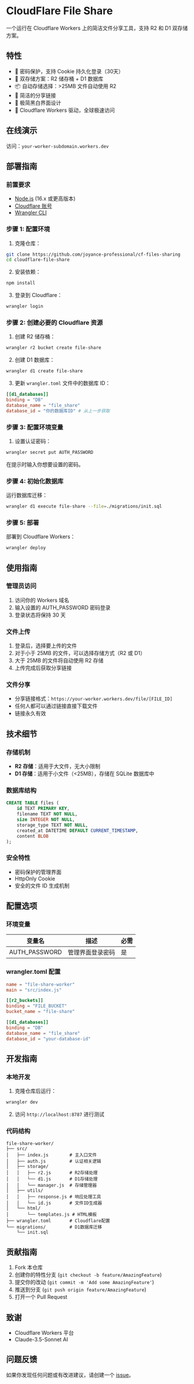 # CloudFlare File Share

一个运行在 Cloudflare Workers 上的简洁文件分享工具，支持 R2 和 D1 双存储方案。

## 特性

- 🔐 密码保护，支持 Cookie 持久化登录（30天）
- 💾 双存储方案：R2 储存桶 + D1 数据库
- 📦 自动存储选择：>25MB 文件自动使用 R2
- 🔗 简洁的分享链接
- 🎨 极简黑白界面设计
- 🚀 Cloudflare Workers 驱动，全球极速访问

## 在线演示

访问：`your-worker-subdomain.workers.dev`

## 部署指南

### 前置要求

- [Node.js](https://nodejs.org/) (16.x 或更高版本)
- [Cloudflare 账号](https://dash.cloudflare.com/sign-up)
- [Wrangler CLI](https://developers.cloudflare.com/workers/wrangler/install-and-update/)

### 步骤 1: 配置环境

1. 克隆仓库：
```bash
git clone https://github.com/joyance-professional/cf-files-sharing
cd cloudflare-file-share
```

2. 安装依赖：
```bash
npm install
```

3. 登录到 Cloudflare：
```bash
wrangler login
```

### 步骤 2: 创建必要的 Cloudflare 资源

1. 创建 R2 储存桶：
```bash
wrangler r2 bucket create file-share
```

2. 创建 D1 数据库：
```bash
wrangler d1 create file-share
```

3. 更新 `wrangler.toml` 文件中的数据库 ID：
```toml
[[d1_databases]]
binding = "DB"
database_name = "file_share"
database_id = "你的数据库ID" # 从上一步获取
```

### 步骤 3: 配置环境变量

1. 设置认证密码：
```bash
wrangler secret put AUTH_PASSWORD
```
在提示时输入你想要设置的密码。

### 步骤 4: 初始化数据库

运行数据库迁移：
```bash
wrangler d1 execute file-share --file=./migrations/init.sql
```

### 步骤 5: 部署

部署到 Cloudflare Workers：
```bash
wrangler deploy
```

## 使用指南

### 管理员访问

1. 访问你的 Workers 域名
2. 输入设置的 AUTH_PASSWORD 密码登录
3. 登录状态将保持 30 天

### 文件上传

1. 登录后，选择要上传的文件
2. 对于小于 25MB 的文件，可以选择存储方式（R2 或 D1）
3. 大于 25MB 的文件将自动使用 R2 存储
4. 上传完成后获取分享链接

### 文件分享

- 分享链接格式：`https://your-worker.workers.dev/file/[FILE_ID]`
- 任何人都可以通过链接直接下载文件
- 链接永久有效

## 技术细节

### 存储机制

- **R2 存储**：适用于大文件，无大小限制
- **D1 存储**：适用于小文件（<25MB），存储在 SQLite 数据库中

### 数据库结构

```sql
CREATE TABLE files (
    id TEXT PRIMARY KEY,
    filename TEXT NOT NULL,
    size INTEGER NOT NULL,
    storage_type TEXT NOT NULL,
    created_at DATETIME DEFAULT CURRENT_TIMESTAMP,
    content BLOB
);
```

### 安全特性

- 密码保护的管理界面
- HttpOnly Cookie
- 安全的文件 ID 生成机制

## 配置选项

### 环境变量

| 变量名 | 描述 | 必需 |
|--------|------|------|
| AUTH_PASSWORD | 管理界面登录密码 | 是 |

### wrangler.toml 配置

```toml
name = "file-share-worker"
main = "src/index.js"

[[r2_buckets]]
binding = "FILE_BUCKET"
bucket_name = "file-share"

[[d1_databases]]
binding = "DB"
database_name = "file_share"
database_id = "your-database-id"
```

## 开发指南

### 本地开发

1. 克隆仓库后运行：
```bash
wrangler dev
```

2. 访问 `http://localhost:8787` 进行测试

### 代码结构

```
file-share-worker/
├── src/
│   ├── index.js        # 主入口文件
│   ├── auth.js         # 认证相关逻辑
│   ├── storage/
│   │   ├── r2.js       # R2存储处理
│   │   └── d1.js       # D1存储处理
│   │   └── manager.js  # 存储管理器
│   ├── utils/
│   │   ├── response.js # 响应处理工具
│   │   └── id.js       # 文件ID生成器
│   └── html/
│       └── templates.js # HTML模板
├── wrangler.toml       # Cloudflare配置
└── migrations/         # D1数据库迁移
    └── init.sql
```

## 贡献指南

1. Fork 本仓库
2. 创建你的特性分支 (`git checkout -b feature/AmazingFeature`)
3. 提交你的改动 (`git commit -m 'Add some AmazingFeature'`)
4. 推送到分支 (`git push origin feature/AmazingFeature`)
5. 打开一个 Pull Request

## 致谢

- Cloudflare Workers 平台
- Claude-3.5-Sonnet AI

## 问题反馈

如果你发现任何问题或有改进建议，请创建一个 [issue](https://github.com/joyance-professional/cf-files-sharing/issues)。

